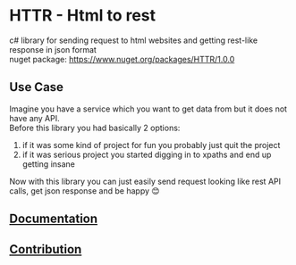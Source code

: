 # HTTR - Html to rest
c# library for sending request to html websites and getting rest-like response in json format  
nuget package: https://www.nuget.org/packages/HTTR/1.0.0

## Use Case
Imagine you have a service which you want to get data from but it does not have any API.  
Before this library you had basically 2 options:
1) if it was some kind of project for fun you probably just quit the project
2) if it was serious project you started digging in to xpaths and end up getting insane

Now with this library you can just easily send request looking like rest API calls, get json response and be happy 😊  

## [Documentation](Docs/Documentation.md)

## [Contribution](./CONTRIBUTING.md)

